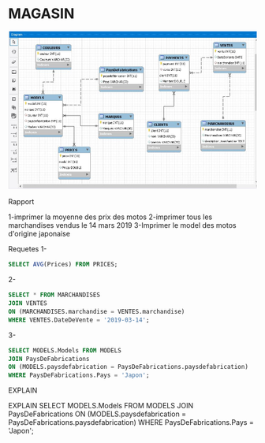 # MAGASIN

![image](Images/data.JPG)

Rapport

1-imprimer la moyenne des prix des motos
2-imprimer tous les marchandises vendus le 14 mars 2019
3-Imprimer le model des motos d'origine japonaise 



Requetes
1-
```sql
SELECT AVG(Prices) FROM PRICES;
```
2-
```sql
SELECT * FROM MARCHANDISES 
JOIN VENTES 
ON (MARCHANDISES.marchandise = VENTES.marchandise)
WHERE VENTES.DateDeVente = '2019-03-14';
```
3-
```sql
SELECT MODELS.Models FROM MODELS
JOIN PaysDeFabrications
ON (MODELS.paysdefabrication = PaysDeFabrications.paysdefabrication)
WHERE PaysDeFabrications.Pays = 'Japon';
```

EXPLAIN 

EXPLAIN SELECT MODELS.Models FROM MODELS
JOIN PaysDeFabrications
ON (MODELS.paysdefabrication = PaysDeFabrications.paysdefabrication)
WHERE PaysDeFabrications.Pays = 'Japon';
